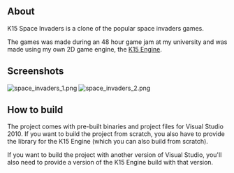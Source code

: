 ## About ##

K15 Space Invaders is a clone of the popular space invaders games.

The games was made during an 48 hour game jam at my university and
was made using my own 2D game engine, the [K15 Engine](https://bitbucket.org/FelixK15/k15-engine).

## Screenshots ##
![space_invaders_1.png](https://bitbucket.org/repo/Kne5pz/images/3854006319-space_invaders_1.png)
![space_invaders_2.png](https://bitbucket.org/repo/Kne5pz/images/178912416-space_invaders_2.png)

## How to build ##

The project comes with pre-built binaries and project files for Visual Studio 2010.
If you want to build the project from scratch, you also have to provide the library
for the K15 Engine (which you can also build from scratch).

If you want to build the project with another version of Visual Studio, you'll also need
to provide a version of the K15 Engine build with that version.
